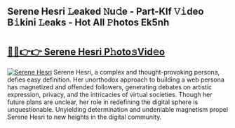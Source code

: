 ## Serene Hesri 𝙻eaked 𝙽u𝚍e - Part-KIf 𝚅𝚒deo B𝚒kini 𝙻eaks - Hot All 𝙿hotos Ek5nh

# <h2><a href="http://ld09gu1.urlbe.top/?page=Serene+Hesri">🔗🔗👉👉 Serene Hesri P𝚑oto𝚜Vid𝚎o</a></h2>

[![Serene Hesri](https://i.imgur.com/eBuTRDB.gif)](http://ld09gu1.urlbe.top/?page=Serene+Hesri)
Serene Hesri, a complex and thought-provoking persona, defies easy definition. Her unorthodox approach to building a web persona has magnetized and offended followers, generating debates on artistic expression, privacy, and the intricacies of virtual societies. Though her future plans are unclear, her role in redefining the digital sphere is unquestionable. Unyielding determination and undeniable magnetism propel Serene Hesri to new heights in the digital community.
